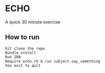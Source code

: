 # ECHO

A quick 30 minute exercise

## How to run

```
Git clone the repo
Bundle install
Run IRB
Require echo.rb & run subject.say_something
Use exit to quit
```
